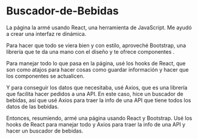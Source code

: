 # Buscador-de-Bebidas
La página la armé usando React, una herramienta  de JavaScript. Me ayudó a crear una interfaz re dinámica.

Para hacer que todo se viera bien y con estilo, aproveché Bootstrap, una librería que te da una mano con el diseño y te ofrece componentes .

Para manejar todo lo que pasa en la página, usé los hooks de React, que son como atajos para hacer cosas como guardar información y hacer que los componentes se actualicen.

Y para conseguir los datos que necesitaba, usé Axios, que es una librería que facilita hacer pedidos a una API. En este caso, hice un buscador de bebidas, así que usé Axios para traer la info de una API que tiene todos los datos de las bebidas.

Entonces, resumiendo, armé una página usando React y Bootstrap. Usé los hooks de React para manejar todo y Axios para traer la info de una API y hacer un buscador de bebidas. 
